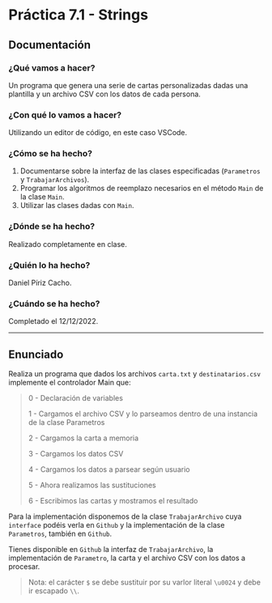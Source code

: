 # Práctica 7.1 - Strings

## Documentación

### ¿Qué vamos a hacer?

Un programa que genera una serie de cartas personalizadas dadas una plantilla y un archivo CSV con los datos de cada persona.

### ¿Con qué lo vamos a hacer?

Utilizando un editor de código, en este caso VSCode.

### ¿Cómo se ha hecho?

1. Documentarse sobre la interfaz de las clases especificadas (`Parametros` y `TrabajarArchivos`).
2. Programar los algoritmos de reemplazo necesarios en el método `Main` de la clase `Main`.
3. Utilizar las clases dadas con `Main`.

### ¿Dónde se ha hecho?

Realizado completamente en clase.

### ¿Quién lo ha hecho?

Daniel Píriz Cacho.

### ¿Cuándo se ha hecho?

Completado el 12/12/2022.

---

## Enunciado

Realiza un programa que dados los archivos `carta.txt` y `destinatarios.csv` implemente el controlador Main que:

> 0 - Declaración de variables
> 
> 1 - Cargamos el archivo CSV y lo parseamos dentro de una instancia de la clase Parametros
> 
> 2 - Cargamos la carta a memoria
> 
> 3 - Cargamos los datos CSV
> 
> 4 - Cargamos los datos a parsear según usuario
> 
> 5 - Ahora realizamos las sustituciones
> 
> 6 - Escribimos las cartas y mostramos el resultado

Para la implementación disponemos de la clase `TrabajarArchivo` cuya `interface` podéis verla en `Github` y la implementación de la clase `Parametros`, también en `Github`.

Tienes disponible en `Github` la interfaz de `TrabajarArchivo`, la implementación de `Parametro`, la carta y el archivo CSV con los datos a procesar.

> Nota: el carácter `$` se debe sustituir por su varlor literal `\u0024` y debe ir escapado `\\`.